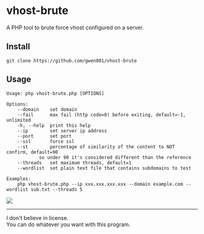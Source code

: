 # vhost-brute

A PHP tool to brute force vhost configured on a server.  

## Install

```
git clone https://github.com/gwen001/vhost-brute
```

## Usage

```
Usage: php vhost-brute.php [OPTIONS]

Options:
	--domain	set domain
	--fail		max fail (http code=0) before exiting, default=-1, unlimited
	-h, --help	print this help
	--ip		set server ip address
	--port		set port
	--ssl		force ssl
	--st		percentage of similarity of the content to NOT confirm, default=90 
			so under 90 it's considered different than the reference
	--threads	set maximum threads, default=1
	--wordlist	set plain text file that contains subdomains to test

Examples:
	php vhost-brute.php --ip xxx.xxx.xxx.xxx --domain example.com --wordlist sub.txt --threads 5
```

<img src="https://raw.githubusercontent.com/gwen001/vhost-brute/master/preview.jpg" />

---

I don't believe in license.  
You can do whatever you want with this program.  

